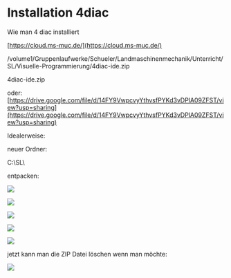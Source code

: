 # Installation 4diac

Wie man 4 diac installiert

[https://cloud.ms-muc.de/](https://cloud.ms-muc.de/)

/volume1/Gruppenlaufwerke/Schueler/Landmaschinenmechanik/Unterricht/SL/Visuelle-Programmierung/4diac-ide.zip

4diac-ide.zip

oder: [https://drive.google.com/file/d/14FY9VwpcvyYthvsfPYKd3vDPlA09ZFST/view?usp=sharing](https://drive.google.com/file/d/14FY9VwpcvyYthvsfPYKd3vDPlA09ZFST/view?usp=sharing)

Idealerweise:

neuer Ordner:

C:\\SL\\

entpacken:

![](https://user-images.githubusercontent.com/69573151/191042730-864901db-c48f-4cd8-932c-910d4a519aa6.png)

![](https://user-images.githubusercontent.com/69573151/191042807-81629e9c-8bfd-42b6-8724-92be7bc44505.png)

![](https://user-images.githubusercontent.com/69573151/191042854-f1a2c161-463f-4e36-bea9-3d84ecf9d5f7.png)

![](https://user-images.githubusercontent.com/69573151/191043181-64e41075-dcd3-4423-bf07-c5f017770f13.png)

![](https://user-images.githubusercontent.com/69573151/191043373-77729c22-07cd-4c7a-bcd6-9f4dcaafed8f.png)

jetzt kann man die ZIP Datei löschen wenn man möchte: 

![](https://user-images.githubusercontent.com/69573151/191044320-3da5c89c-b0b9-468a-a5a7-8bc1dd2c523b.png)
